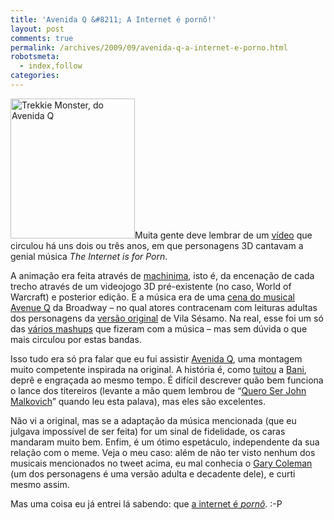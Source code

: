 ```yaml
---
title: 'Avenida Q &#8211; A Internet é pornô!'
layout: post
comments: true
permalink: /archives/2009/09/avenida-q-a-internet-e-porno.html
robotsmeta:
  - index,follow
categories:
---
```

[<img class="size-full wp-image-3427 alignright right" src="//chester.me/wp-content/uploads/2009/09/trekkie.png" alt="Trekkie Monster, do Avenida Q" width="199" height="224" />][1]Muita gente deve lembrar de um [vídeo][2] que circulou há uns dois ou três anos, em que personagens 3D cantavam a genial música *The Internet is for Porn*.

A animação era feita através de [machinima][3], isto é, da encenação de cada trecho através de um videojogo 3D pré-existente (no caso, World of Warcraft) e posterior edição. E a música era de uma [cena do musical Avenue Q][4] da Broadway &#8211; no qual atores contracenam com leituras adultas dos personagens da [versão original][5] de Vila Sésamo. Na real, esse foi um só das [vários mashups][6] que fizeram com a música &#8211; mas sem dúvida o que mais circulou por estas bandas.

Isso tudo era só pra falar que eu fui assistir [Avenida Q][7], uma montagem muito competente inspirada na original. A história é, como [tuitou][8] a [Bani][9], deprê e engraçada ao mesmo tempo. É difícil descrever quão bem funciona o lance dos titereiros (levante a mão quem lembrou de &#8220;[Quero Ser John Malkovich][10]&#8221; quando leu esta palava), mas eles são excelentes.

Não vi a original, mas se a adaptação da música mencionada (que eu julgava impossível de ser feita) for um sinal de fidelidade, os caras mandaram muito bem. Enfim, é um ótimo espetáculo, independente da sua relação com o meme. Veja o meu caso: além de não ter visto nenhum dos musicais mencionados no tweet acima, eu mal conhecia o [Gary Coleman][11] (um dos personagens é uma versão adulta e decadente dele), e curti mesmo assim.

Mas uma coisa eu já entrei lá sabendo: que [a internet é *pornô*][12]. :-P

 [1]: http://www.avenidaq.com.br/ "Trekkie Monster, do Avenida Q"
 [2]: http://www.youtube.com/watch?v=Qyy1-FZaSuk
 [3]: http://pt.wikipedia.org/wiki/Machinima
 [4]: http://www.youtube.com/watch?v=T-TA57L0kuc
 [5]: http://pt.wikipedia.org/wiki/Sesame_Street
 [6]: http://www.youtube.com/results?search_query=the+internet+is+for+porn&search_type=&aq=f
 [7]: http://www.avenidaq.com.br/
 [8]: http://twitter.com/bani/status/4070768797
 [9]: http://baniverso.com/
 [10]: http://www.imdb.com/title/tt0120601/
 [11]: http://www.youtube.com/watch?v=jZ9LWSUEeEw
 [12]: http://internet-filter-review.toptenreviews.com/internet-pornography-statistics.html
